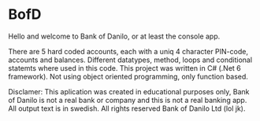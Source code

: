 # BofD

Hello and welcome to Bank of Danilo, or at least the console app.

There are 5 hard coded accounts, each with a uniq 4 character PIN-code, accounts and balances.
Different datatypes, method, loops and conditional statemts where used in this code.
This project was written in C# (.Net 6 framework). Not using object oriented programming, only function based.

Disclamer:
This aplication was created in educational purposes only, Bank of Danilo is not a real bank or company and this is not a real banking app.
All output text is in swedish. All rights reserved Bank of Danilo Ltd (lol jk).

